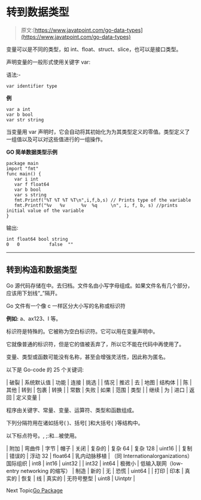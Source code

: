 # 转到数据类型

> 原文:[https://www.javatpoint.com/go-data-types](https://www.javatpoint.com/go-data-types)

变量可以是不同的类型，如 int、float、struct、slice，也可以是接口类型。

声明变量的一般形式使用关键字 var:

语法:-

```
var identifier type

```

**例**

```
var a int
var b bool
var str string

```

当变量用 var 声明时，它会自动将其初始化为为其类型定义的零值。类型定义了一组值以及可以对这些值进行的一组操作。

**GO 简单数据类型示例**

```
package main
import "fmt"
func main() {
   var i int
   var f float64
   var b bool
   var s string
   fmt.Printf("%T %T %T %T\n",i,f,b,s) // Prints type of the variable
   fmt.Printf("%v   %v      %v  %q     \n", i, f, b, s) //prints initial value of the variable
}

```

输出:

```
int float64 bool string
0   0           false  ""    

```

* * *

## 转到构造和数据类型

Go 源代码存储在中。去归档。文件名由小写字母组成。如果文件名有几个部分，应该用下划线“_”隔开。

Go 文件有一个像 c 一样区分大小写的名称或标识符

**例如:** a、ax123、I 等。

标识符是特殊的。它被称为空白标识符。它可以用在变量声明中。

它就像普通的标识符，但是它的值被丢弃了，所以它不能在代码中再使用了。

变量、类型或函数可能没有名称，甚至会增强灵活性，因此称为匿名。

以下是 Go-code 的 25 个关键词:

| 破裂 | 系统默认值 | 功能 | 连接 | 挑选 |
| 情况 | 推迟 | 去 | 地图 | 结构体 |
| 陈 | 其他 | 转到 | 包裹 | 转换 |
| 常数 | 失败 | 如果 | 范围 | 类型 |
| 继续 | 为 | 进口 | 返回 | 定义变量 |

程序由关键字、常量、变量、运算符、类型和函数组成。

下列分隔符用在诸如括号( )、括号[ ]和大括号{ }等结构中。

以下标点符号。, ;:和...被使用。

| 附加 | 弯曲件 | 字节 | 帽子 | 关闭 | 复杂的 | 复杂 64 | 复杂 128 | uint16 |
| 复制 | 错误的 | 浮动 32 | float64 | 乳内动脉移植 | （同 Internationalorganizations）国际组织 | int8 | int16 | uint32 |
| int32 | int64 | 极微小 | 低输入联网（low-entry networking 的缩写） | 制造 | 新的 | 无 | 恐慌 | uint64 |
| 打印 | 印本 | 真实的 | 恢复 | 线 | 真实的 | 无符号整型 | uint8 | Uintptr |

Next Topic[Go Package](go-package-import-visibility)
